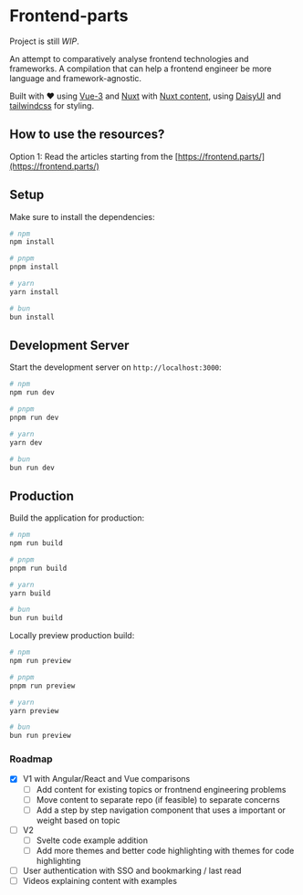 # Frontend-parts

Project is still _WIP_.

An attempt to comparatively analyse frontend technologies and frameworks. A compilation that can help a frontend engineer be more language and framework-agnostic.

Built with ❤️ using [Vue-3](https://vuejs.org/) and [Nuxt](https://nuxt.com/) with [Nuxt content](https://content.nuxt.com/), using [DaisyUI](https://daisyui.com/) and [tailwindcss](https://tailwindcss.com/) for styling.

## How to use the resources?

Option 1: Read the articles starting from the [https://frontend.parts/](https://frontend.parts/)

## Setup

Make sure to install the dependencies:

```bash
# npm
npm install

# pnpm
pnpm install

# yarn
yarn install

# bun
bun install
```

## Development Server

Start the development server on `http://localhost:3000`:

```bash
# npm
npm run dev

# pnpm
pnpm run dev

# yarn
yarn dev

# bun
bun run dev
```

## Production

Build the application for production:

```bash
# npm
npm run build

# pnpm
pnpm run build

# yarn
yarn build

# bun
bun run build
```

Locally preview production build:

```bash
# npm
npm run preview

# pnpm
pnpm run preview

# yarn
yarn preview

# bun
bun run preview
```

### Roadmap

- [x] V1 with Angular/React and Vue comparisons
  - [ ] Add content for existing topics or frontnend engineering problems
  - [ ] Move content to separate repo (if feasible) to separate concerns
  - [ ] Add a step by step navigation component that uses a important or weight based on topic
- [ ] V2
  - [ ] Svelte code example addition
  - [ ] Add more themes and better code highlighting with themes for code highlighting
- [ ] User authentication with SSO and bookmarking / last read
- [ ] Videos explaining content with examples
